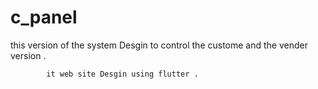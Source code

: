 # c_panel
this version of the system Desgin to control the custome and the vender version .

            it web site Desgin using flutter .


